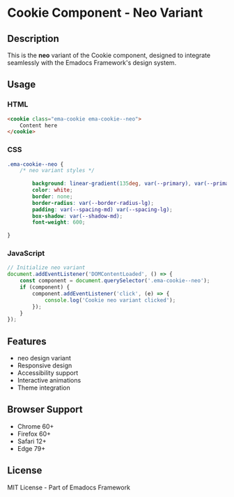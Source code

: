 # Cookie Component - Neo Variant

## Description
This is the **neo** variant of the Cookie component, designed to integrate seamlessly with the Emadocs Framework's design system.

## Usage

### HTML
```html
<cookie class="ema-cookie ema-cookie--neo">
    Content here
</cookie>
```

### CSS
```css
.ema-cookie--neo {
    /* neo variant styles */
    
        background: linear-gradient(135deg, var(--primary), var(--primary-dark));
        color: white;
        border: none;
        border-radius: var(--border-radius-lg);
        padding: var(--spacing-md) var(--spacing-lg);
        box-shadow: var(--shadow-md);
        font-weight: 600;
    
}
```

### JavaScript
```javascript
// Initialize neo variant
document.addEventListener('DOMContentLoaded', () => {
    const component = document.querySelector('.ema-cookie--neo');
    if (component) {
        component.addEventListener('click', (e) => {
            console.log('Cookie neo variant clicked');
        });
    }
});
```

## Features
- neo design variant
- Responsive design
- Accessibility support
- Interactive animations
- Theme integration

## Browser Support
- Chrome 60+
- Firefox 60+
- Safari 12+
- Edge 79+

## License
MIT License - Part of Emadocs Framework
